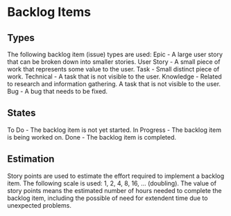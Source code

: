# Backlog Items #
## Types ##
The following backlog item (issue) types are used:
Epic - A large user story that can be broken down into smaller stories.
User Story - A small piece of work that represents some value to the user.
Task - Small distinct piece of work.
Technical - A task that is not visible to the user.
Knowledge - Related to research and information gathering. A task that is not visible to the user.
Bug - A bug that needs to be fixed.


## States ##
To Do - The backlog item is not yet started.
In Progress - The backlog item is being worked on.
Done - The backlog item is completed.

## Estimation ##
Story points are used to estimate the effort required to implement a backlog item. The following scale is used:
1, 2, 4, 8, 16, ... (doubling).
The value of story points means the estimated number of hours needed to complete the backlog item, including the possible of need for extendent time due to unexpected problems.
